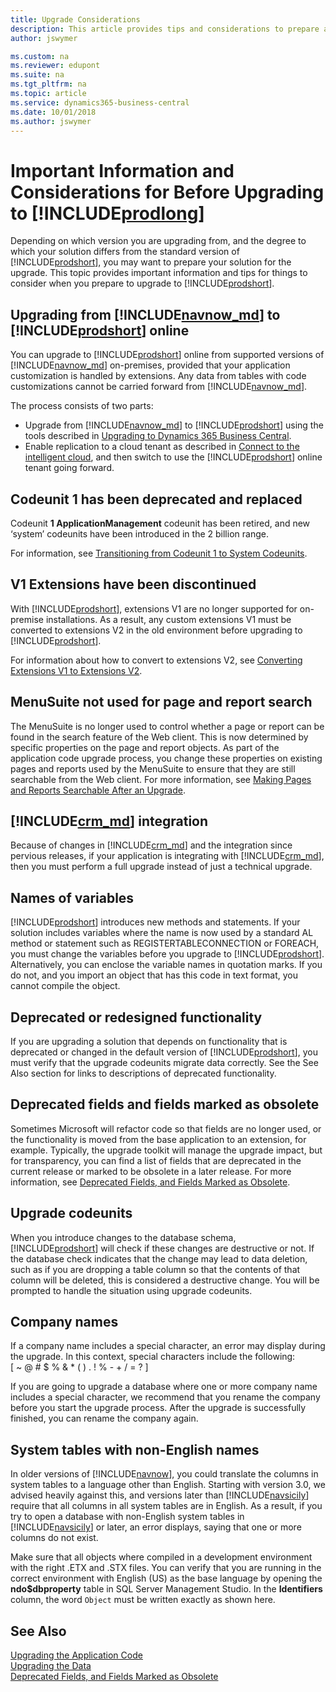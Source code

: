 ```yaml
---
title: Upgrade Considerations
description: This article provides tips and considerations to prepare a solution when you are planning to upgrade Microsoft Dynamics 365 Business Central.
author: jswymer

ms.custom: na
ms.reviewer: edupont
ms.suite: na
ms.tgt_pltfrm: na
ms.topic: article
ms.service: dynamics365-business-central
ms.date: 10/01/2018
ms.author: jswymer
---
```

# Important Information and Considerations for Before Upgrading to [!INCLUDE[prodlong](../developer/includes/prodlong.md)]

Depending on which version you are upgrading from, and the degree to which your solution differs from the standard version of [!INCLUDE[prodshort](../developer/includes/prodshort.md)], you may want to prepare your solution for the upgrade. This topic provides important information and tips for things to consider when you prepare to upgrade to [!INCLUDE[prodshort](../developer/includes/prodshort.md)].  

## Upgrading from [!INCLUDE[navnow_md](../developer/includes/navnow_md.md)] to [!INCLUDE[prodshort](../developer/includes/prodshort.md)] online

You can upgrade to [!INCLUDE[prodshort](../developer/includes/prodshort.md)] online from supported versions of [!INCLUDE[navnow_md](../developer/includes/navnow_md.md)] on-premises, provided that your application customization is handled by extensions. Any data from tables with code customizations cannot be carried forward from [!INCLUDE[navnow_md](../developer/includes/navnow_md.md)].  

The process consists of two parts:

- Upgrade from [!INCLUDE[navnow_md](../developer/includes/navnow_md.md)] to [!INCLUDE[prodshort](../developer/includes/prodshort.md)] using the tools described in [Upgrading to Dynamics 365 Business Central](upgrading-to-business-central.md).
- Enable replication to a cloud tenant as described in [Connect to the intelligent cloud](../administration/about-intelligent-edge.md), and then switch to use the [!INCLUDE[prodshort](../developer/includes/prodshort.md)] online tenant going forward.

## Codeunit 1 has been deprecated and replaced

Codeunit **1 ApplicationManagement** codeunit has been retired, and new ‘system’ codeunits have been introduced in the 2 billion range.

For information, see [Transitioning from Codeunit 1 to System Codeunits](transition-from-codeunit1.md).

## V1 Extensions have been discontinued

With [!INCLUDE[prodshort](../developer/includes/prodshort.md)], extensions V1 are no longer supported for on-premise installations. As a result, any custom extensions V1 must be converted to extensions V2 in the old environment before upgrading to [!INCLUDE[prodshort](../developer/includes/prodshort.md)].

For information about how to convert to extensions V2, see [Converting Extensions V1 to Extensions V2](../developer/devenv-upgrade-v1-to-v2-overview.md).

## MenuSuite not used for page and report search 

The MenuSuite is no longer used to control whether a page or report can be found in the search feature of the Web client. This is now determined by specific properties on the page and report objects. As part of the application code upgrade process, you change these properties on existing pages and reports used by the MenuSuite to ensure that they are still searchable from the Web client. For more information, see [Making Pages and Reports Searchable After an Upgrade](upgrade-pages-report-for-search.md).

## <a name="CRM"></a>[!INCLUDE[crm_md](../developer/includes/crm_md.md)] integration

Because of changes in [!INCLUDE[crm_md](../developer/includes/crm_md.md)] and the  integration since pervious releases, if your application is integrating with [!INCLUDE[crm_md](../developer/includes/crm_md.md)], then you must perform a full upgrade instead of just a technical upgrade. 

## Names of variables
  
 [!INCLUDE[prodshort](../developer/includes/prodshort.md)] introduces new methods and statements. If your solution includes variables where the name is now used by a standard AL method or statement such as REGISTERTABLECONNECTION or FOREACH, you must change the variables before you upgrade to [!INCLUDE[prodshort](../developer/includes/prodshort.md)]. Alternatively, you can enclose the variable names in quotation marks. If you do not, and you import an object that has this code in text format, you cannot compile the object. 

## Deprecated or redesigned functionality
  
 If you are upgrading a solution that depends on functionality that is deprecated or changed in the default version of [!INCLUDE[prodshort](../developer/includes/prodshort.md)], you must verify that the upgrade codeunits migrate data correctly. See the See Also section for links to descriptions of deprecated functionality.

## Deprecated fields and fields marked as obsolete

Sometimes Microsoft will refactor code so that fields are no longer used, or the functionality is moved from the base application to an extension, for example. Typically, the upgrade toolkit will manage the upgrade impact, but for transparency, you can find a list of fields that are deprecated in the current release or marked to be obsolete in a later release. For more information, see [Deprecated Fields, and Fields Marked as Obsolete](deprecated-fields.md).

## Upgrade codeunits
  
 When you introduce changes to the database schema, [!INCLUDE[prodshort](../developer/includes/prodshort.md)] will check if these changes are destructive or not. If the database check indicates that the change may lead to data deletion, such as if you are dropping a table column so that the contents of that column will be deleted, this is considered a destructive change. You will be prompted to handle the situation using upgrade codeunits. <!-- For more information, see [Upgrade Codeunits]Upgrade-Codeunits.md.-->  

## Company names
  
 If a company name includes a special character, an error may display during the upgrade. In this context, special characters include the following:   
\[ ~ @ \# $ % & \* \( \) . \! % - + / = ? \]  

 If you are going to upgrade a database where one or more company name includes a special character, we recommend that you rename the company before you start the upgrade process. After the upgrade is successfully finished, you can rename the company again.  

## System tables with non-English names
  
 In older versions of [!INCLUDE[navnow](../developer/includes/navnow_md.md)], you could translate the columns in system tables to a language other than English. Starting with version 3.0, we advised heavily against this, and versions later than [!INCLUDE[navsicily](../developer/includes/navsicily_md.md)] require that all columns in all system tables are in English. As a result, if you try to open a database with non-English system tables in [!INCLUDE[navsicily](../developer/includes/navsicily_md.md)] or later, an error displays, saying that one or more columns do not exist.  

 Make sure that all objects where compiled in a development environment with the right .ETX and .STX files. You can verify that you are running in the correct environment with English \(US\) as the base language by opening the **ndo$dbproperty** table in SQL Server Management Studio. In the **Identifiers** column, the word `Object` must be written exactly as shown here.  

## See Also  

[Upgrading the Application Code](Upgrading-the-Application-Code.md)   
[Upgrading the Data](Upgrading-the-Data.md)   
[Deprecated Fields, and Fields Marked as Obsolete](deprecated-fields.md)  
